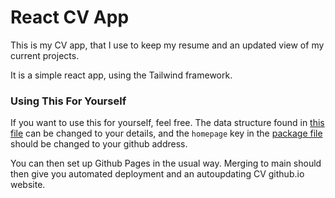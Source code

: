 # React CV App

This is my CV app, that I use to keep my resume and an updated view of my current projects.

It is a simple react app, using the Tailwind framework.


### Using This For Yourself ###

If you want to use this for yourself, feel free.
The data structure found in [this file](./src/components/resume.jsx) can be changed to your details, and the `homepage` key in the [package file](package.json) should be changed to your github address.

You can then set up Github Pages in the usual way. Merging to main should then give you automated deployment and an autoupdating CV github.io website.
